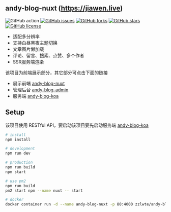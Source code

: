 ## andy-blog-nuxt (https://jiawen.live)

![GitHub action](https://github.com/zzlw/andy-blog-nuxt/workflows/docker%20image%20build%20and%20push/badge.svg)
[![GitHub issues](http://img.shields.io/github/issues/zzlw/andy-blog-nuxt.svg)](http://github.com/zzlw/andy-blog-nuxt/issues)
[![GitHub forks](http://img.shields.io/github/forks/zzlw/andy-blog-nuxt.svg)](http://github.com/zzlw/andy-blog-nuxt/network)
[![GitHub stars](http://img.shields.io/github/stars/zzlw/andy-blog-nuxt.svg)](http://github.com/zzlw/andy-blog-nuxt/stargazers)
[![GitHub license](https://img.shields.io/github/license/zzlw/andy-blog-nuxt.svg)](http://github.com/zzlw/andy-blog-nuxt/blob/master/LICENSE)

- 适配多分辨率
- 支持白昼黑夜主题切换
- 文章图片懒加载
- 评论、留言、搜索、点赞、多个作者
- SSR服务端渲染

该项目为前端展示部分，其它部分可点击下面的链接

- 展示前端 [andy-blog-nuxt](https://github.com/zzlw/andy-blog-nuxt)
- 管理后台 [andy-blog-admin](https://github.com/zzlw/andy-blog-admin)
- 服务端 [andy-blog-koa](https://github.com/zzlw/andy-blog-koa)

## Setup

该项目使用 RESTful API，要启动该项目要先启动服务端 [andy-blog-koa](https://github.com/zzlw/andy-blog-koa)

```bash
# install
npm install

# development
npm run dev

# production 
npm run build
npm start

# use pm2
npm run build
pm2 start npm --name nuxt -- start

# docker
docker container run -d --name andy-blog-nuxt -p 80:4000 zzlwte/andy-blog-nuxt
```
